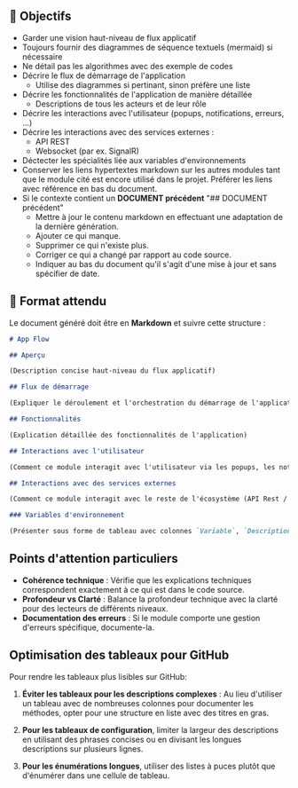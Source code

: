 ## 🎯 Objectifs

- Garder une vision haut-niveau de flux applicatif
- Toujours fournir des diagrammes de séquence textuels (mermaid) si nécessaire
- Ne détail pas les algorithmes avec des exemple de codes
- Décrire le flux de démarrage de l'application
  - Utilise des diagrammes si pertinant, sinon préfère une liste
- Décrire les fonctionnalités de l'application de manière détaillée
  - Descriptions de tous les acteurs et de leur rôle
- Décrire les interactions avec l'utilisateur (popups, notifications, erreurs, ...)
- Décrire les interactions avec des services externes :
  - API REST
  - Websocket (par ex. SignalR)
- Déctecter les spécialités liée aux variables d'environnements
- Conserver les liens hypertextes markdown sur les autres modules tant que le module cité est encore utilisé dans le projet. Préférer les liens avec référence en bas du document.
- Si le contexte contient un **DOCUMENT précédent** "## DOCUMENT précédent"
  - Mettre à jour le contenu markdown en effectuant une adaptation de la dernière génération.
  - Ajouter ce qui manque.
  - Supprimer ce qui n'existe plus.
  - Corriger ce qui a changé par rapport au code source.
  - Indiquer au bas du document qu'il s'agit d'une mise à jour et sans spécifier de date.

## 📑 Format attendu

Le document généré doit être en **Markdown** et suivre cette structure :

```markdown
# App Flow

## Aperçu

(Description concise haut-niveau du flux applicatif)

## Flux de démarrage

(Expliquer le déroulement et l'orchestration du démarrage de l'application et produire du pseudo-code de **tous les appels**)

## Fonctionnalités

(Explication détaillée des fonctionnalités de l'application)

## Interactions avec l'utilisateur

(Comment ce module interagit avec l'utilisateur via les popups, les notifications, les erreurs, ...)

## Interactions avec des services externes

(Comment ce module interagit avec le reste de l'écosystème (API Rest / Websocket etc ...))

### Variables d'environnement

(Présenter sous forme de tableau avec colonnes `Variable`, `Description`, `Exemple`, `Valeur par défaut`)
```

## Points d'attention particuliers

- **Cohérence technique** : Vérifie que les explications techniques correspondent exactement à ce qui est dans le code source.
- **Profondeur vs Clarté** : Balance la profondeur technique avec la clarté pour des lecteurs de différents niveaux.
- **Documentation des erreurs** : Si le module comporte une gestion d'erreurs spécifique, documente-la.

## Optimisation des tableaux pour GitHub

Pour rendre les tableaux plus lisibles sur GitHub:

1. **Éviter les tableaux pour les descriptions complexes** : Au lieu d'utiliser un tableau avec de nombreuses colonnes pour documenter les méthodes, opter pour une structure en liste avec des titres en gras.

2. **Pour les tableaux de configuration**, limiter la largeur des descriptions en utilisant des phrases concises ou en divisant les longues descriptions sur plusieurs lignes.

3. **Pour les énumérations longues**, utiliser des listes à puces plutôt que d'énumérer dans une cellule de tableau.
